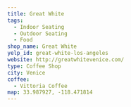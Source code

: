 ```yaml
---
title: Great White
tags:
  - Indoor Seating
  - Outdoor Seating
  - Food
shop_name: Great White
yelp_id: great-white-los-angeles
website: http://greatwhitevenice.com/
type: Coffee Shop
city: Venice
coffee:
  - Vittoria Coffee
map: 33.987927, -118.471814
---
```

